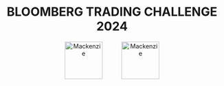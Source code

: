 <center>
    <h1>BLOOMBERG TRADING CHALLENGE 2024</h1>
    <div style="display: flex; align-items: center; justify-content: center; gap: 5ch">
        <!-- <img src="https://www.bloomberg.com/company/content/themes/company2019/public/assets/logo.svg" alt="Bloomberg" style="height: 5ch">
        <img src="https://graduacao.mackenzie.br/pluginfile.php/1/theme_moove/favicon/1725542347/favicon%20%288%29%20%281%29%20%281%29%20%283%29%20%281%29.ico" alt="Mackenzie" style="height: 5ch"> -->
        <img src="https://media.licdn.com/dms/image/v2/C4D0BAQE82aVvXov1Jw/company-logo_200_200/company-logo_200_200/0/1664118081802?e=1734566400&v=beta&t=o-xAeSYVmopdtb9tScgLN2fegRhQCzPtXMKMR5ylYiY" alt="Mackenzie" style="height: 10ch">
        <img src="https://media.licdn.com/dms/image/v2/C4E0BAQF8WgUgiDueeg/company-logo_200_200/company-logo_200_200/0/1630628299502?e=1734566400&v=beta&t=sw-wyVCv0-7gJ0aGTfmIkT3ztyN8n2fh4L_YIfSQyUU" alt="Mackenzie" style="height: 10ch">
    </div>
</center